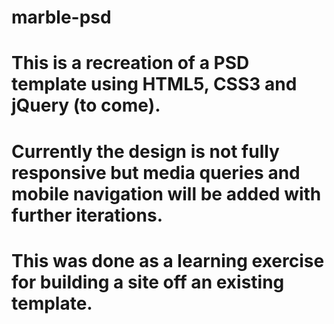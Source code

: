 # marble-psd
# This is a recreation of a PSD template using HTML5, CSS3 and jQuery (to come).
# Currently the design is not fully responsive but media queries and mobile navigation will be added with further iterations.
# This was done as a learning exercise for building a site off an existing template.
